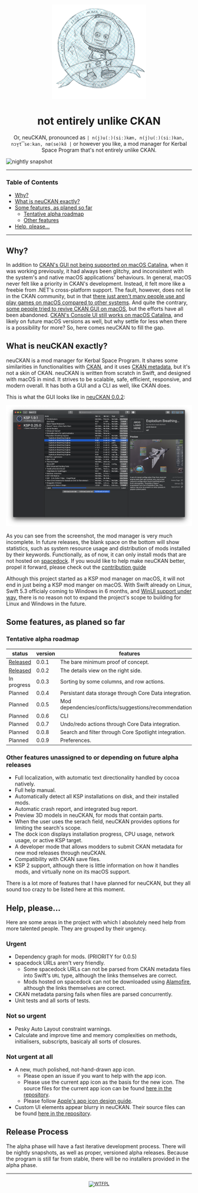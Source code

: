<p align="center">
	<img src="neuCKAN/Assets.xcassets/AppIcon.appiconset/draft-3.png" alt="neuCKAN logo" height="256"  />
</p>
<h1 align="center">
	not entirely unlike CKAN
</h1>
<p align="center">
	Or, neuCKAN, pronounced as <code>| n(j)u(ː)(siː)kæn, n(j)u(ː)(siː)kan, nɔʏ̯t͡seːkan, nœ(se)kɑ̃ |</code> or however you like, a mod manager for Kerbal Space Program that's not entirely unlike CKAN.
</p>

![nightly snapshot](https://github.com/WowbaggersLiquidLunch/neuCKAN/workflows/Nightly%20Snapshot/badge.svg?branch=develop&event=schedule)

---

### Table of Contents

- [Why?](#why)
- [What is neuCKAN exactly?](#what-is-neuckan-exactly)
- [Some features, as planed so far](#some-features-as-planed-so-far)
	- [Tentative alpha roadmap](#tentative-alpha-roadmap)
	- [Other features](#other-features-unassigned-to-or-depending-on-future-alpha-releases)
- [Help, please...](#help-please)

---

## Why?

In addition to [CKAN's GUI not being supported on macOS Catalina](https://github.com/KSP-CKAN/CKAN/issues/2906), when it was working previously, it had always been glitchy, and inconsistent with the system's and native macOS applications' behaviours. In general, macOS never felt like a priority in CKAN's development. Instead, it felt more like a freebie from .NET's cross-platform support. The fault, however, does not lie in the CKAN community, but in that [there just aren't many people use and play games on macOS compared to other systems](https://store.steampowered.com/hwsurvey). And quite the contrary, [some people tried to revive CKAN GUI on macOS](https://github.com/KSP-CKAN/CKAN/issues/2848), but the efforts have all been abandoned. [CKAN's Console UI still works on macOS Catalina](https://github.com/KSP-CKAN/CKAN/pull/2911), and likely on future macOS versions as well, but why settle for less when there is a possibility for more? So, here comes neuCKAN to fill the gap.

## What is neuCKAN exactly?

neuCKAN is a mod manager for Kerbal Space Program. It shares some similarities in functionalities with [CKAN](https://github.com/KSP-CKAN/CKAN), and it uses [CKAN metadata](https://github.com/KSP-CKAN/CKAN-meta), but it's not a skin of CKAN. neuCKAN is written from scratch in Swift, and designed with macOS in mind. It strives to be scalable, safe, efficient, responsive, and modern overall. It has both a GUI and a CLI as well, like CKAN does.

This is what the GUI looks like in [neuCKAN 0.0.2][neuCKAN 0.0.2]:

![neuCKAN 0.0.2 screenshot](Documentation/Screenshots/0.0.2/windowed.png)

As you can see from the screenshot, the mod manager is very much incomplete. In future releases, the blank space on the bottom will show statistics, such as system resource usage and distribution of mods installed by their keywords. Functionally, as of now, it can only install mods that are not hosted on [spacedock](https://spacedock.info). If you would like to help make neuCKAN better, propel it forward, please check out the [contribution guide](CONTRIBUTING.md)

Although this project started as a KSP mod manager on macOS, it will not end in just being a KSP mod manger on macOS. With Swift already on Linux, Swift 5.3 officialy coming to Windows in 6 months, and [WinUI support under way](https://forums.swift.org/t/documenting-winui-support-progress/35592), there is no reason not to expand the project's scope to building for Linux and Windows in the future.

## Some features, as planed so far

### Tentative alpha roadmap

| status                    | version | features                                                  |
| ------------------------- | ------- | --------------------------------------------------------- |
| [Released][neuCKAN 0.0.1] | 0.0.1   | The bare minimum proof of concept.                        |
| [Released][neuCKAN 0.0.2] | 0.0.2   | The details view on the right side.                       |
| In progress               | 0.0.3   | Sorting by some columns, and row actions.                 |
| Planned                   | 0.0.4   | Persistant data storage through Core Data integration.    |
| Planned                   | 0.0.5   | Mod dependencies/conflicts/suggestions/recommendations... |
| Planned                   | 0.0.6   | CLI                                                       |
| Planned                   | 0.0.7   | Undo/redo actions through Core Data integration.          |
| Planned                   | 0.0.8   | Search and filter through Core Spotlight integration.     |
| Planned                   | 0.0.9   | Preferences.                                              |

### Other features unassigned to or depending on future alpha releases

- Full localization, with automatic text directionality handled by cocoa natively.
- Full help manual.
- Automatically detect all KSP installations on disk, and their installed mods.
- Automatic crash report, and integrated bug report.
- Preview 3D models in neuCKAN, for mods that contain parts.
- When the user uses the serach field, neuCKAN provides options for limiting the search's scope.
- The dock icon displays installation progress, CPU usage, network usage, or active KSP target.
- A developer mode that allows modders to submit CKAN metadata for new mod releases through neuCKAN.
- Compatibility with CKAN save files.
- KSP 2 support, although there is little information on how it handles mods, and virtually none on its macOS support.

There is a lot more of features that I have planned for neuCKAN, but they all sound too crazy to be listed here at this moment. 

## Help, please...

Here are some areas in the project with which I absolutely need help from more talented people. They are grouped by their urgency.

### Urgent

- Dependency graph for mods. (PRIORITY for 0.0.5)
- spacedock URLs aren't very friendly.
	- Some spacedock URLs can not be parsed from CKAN metadata files into Swift's `URL` type, although the links themselves are correct.
	- Mods hosted on spacedock can not be downloaded using [Alamofire](https://github.com/Alamofire/Alamofire), although the links themselves are correct.
- CKAN metadata parsing fails when files are parsed concurrently.
- Unit tests and all sorts of tests.

### Not so urgent

- Pesky Auto Layout constraint warnings.
- Calculate and improve time and memory complexities on methods, initialisers, subscripts, basicaly all sorts of closures.

### Not urgent at all

- A new, much polished, not-hand-drawn app icon.
	- Please open an issue if you want to help with the app icon.
	- Please use the current app icon as the basis for the new icon. The source files for the current app icon can be found [here in the repository](UI/Icons/App/).
	- Please follow [Apple's app icon design guide](https://developer.apple.com/design/human-interface-guidelines/macos/icons-and-images/app-icon/).
- Custom UI elements appear blurry in neuCKAN. Their source files can be found [here in the repository](UI/Icons/).

## Release Process

The alpha phase will have a fast iterative development process. There will be nightly snapshots, as well as proper, versioned alpha releases. Because the program is still far from stable, there will be no installers provided in the alpha phase.

---

<p align="center">	
	<sub>
		<a href="http://www.wtfpl.net/" align="center">
			<img src="http://www.wtfpl.net/wp-content/uploads/2012/12/logo-220x1601.png" alt="WTFPL" height="64" align="center" />
		</a>
	</sub>
</p>	

[neuCKAN 0.0.1]: https://github.com/WowbaggersLiquidLunch/neuCKAN/releases/tag/0.0.1
[neuCKAN 0.0.2]: https://github.com/WowbaggersLiquidLunch/neuCKAN/releases/tag/0.0.2
